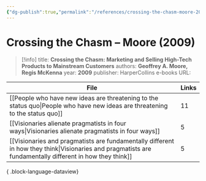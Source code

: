 ```yaml
---
{"dg-publish":true,"permalink":"/references/crossing-the-chasm-moore-2009/"}
---
```



# Crossing the Chasm – Moore (2009)

> [!info]
> title: **Crossing the Chasm: Marketing and Selling High-Tech Products to Mainstream Customers**
> authors: **Geoffrey A. Moore, Regis McKenna**
> year: **2009**
> publisher: HarperCollins e-books
> URL: 



| File                                                                                                                                                        | Links |
| ----------------------------------------------------------------------------------------------------------------------------------------------------------- | ----- |
| [[People who have new ideas are threatening to the status quo\|People who have new ideas are threatening to the status quo]]                             | 11    |
| [[Visionaries alienate pragmatists in four ways\|Visionaries alienate pragmatists in four ways]]                                                         | 5     |
| [[Visionaries and pragmatists are fundamentally different in how they think\|Visionaries and pragmatists are fundamentally different in how they think]] | 5     |

{ .block-language-dataview}